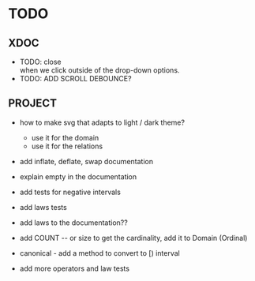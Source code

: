 # TODO

## XDOC

- TODO: close <search> when we click outside of the drop-down options.
- TODO: ADD SCROLL DEBOUNCE?

## PROJECT

- how to make svg that adapts to light / dark theme?
  - use it for the domain
  - use it for the relations

- add inflate, deflate, swap documentation
- explain empty in the documentation
- add tests for negative intervals
- add laws tests
- add laws to the documentation??
- add COUNT -- or size to get the cardinality, add it to Domain (Ordinal)
- canonical - add a method to convert to [) interval
- add more operators and law tests
